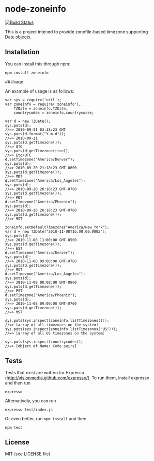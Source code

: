 # node-zoneinfo

[![Build Status](https://travis-ci.org/gsmcwhirter/node-zoneinfo.png?branch=master)](https://travis-ci.org/gsmcwhirter/node-zoneinfo)

This is a project intened to provide zonefile-based timezone supporting Date objects.

## Installation

You can install this through npm:

    npm install zoneinfo

##Usage

An example of usage is as follows:

    var sys = require('util');
    var zoneinfo = require('zoneinfo'),
        TZDate = zoneinfo.TZDate,
        countrycodes = zoneinfo.countrycodes;

    var d = new TZDate();
    sys.puts(d);
    //=> 2010-09-21 03:18:23 GMT
    sys.puts(d.format("Y-m-d"));
    //=> 2010-09-21
    sys.puts(d.getTimezone());
    //=> UTC
    sys.puts(d.getTimezone(true));
    //=> Etc/UTC
    d.setTimezone("America/Denver");
    sys.puts(d);
    //=> 2010-09-20 21:18:23 GMT-0600
    sys.puts(d.getTimezone());
    //=> MDT
    d.setTimezone("America/Los_Angeles");
    sys.puts(d);
    //=> 2010-09-20 20:18:23 GMT-0700
    sys.puts(d.getTimezone());
    //=> PDT
    d.setTimezone("America/Phoenix");
    sys.puts(d);
    //=> 2010-09-20 20:18:23 GMT-0700
    sys.puts(d.getTimezone());
    //=> MST

    zoneinfo.setDefaultTimezone("America/New_York");
    var d = new TZDate("2010-11-08T16:00:00.000Z");
    sys.puts(d);
    //=> 2010-11-08 11:00:00 GMT-0500
    sys.puts(d.getTimezone());
    //=> EST
    d.setTimezone("America/Denver");
    sys.puts(d);
    //=> 2010-11-08 09:00:00 GMT-0700
    sys.puts(d.getTimezone());
    //=> MST
    d.setTimezone("America/Los_Angeles");
    sys.puts(d);
    //=> 2010-11-08 08:00:00 GMT-0800
    sys.puts(d.getTimezone());
    //=> PST
    d.setTimezone("America/Phoenix");
    sys.puts(d);
    //=> 2010-11-08 09:00:00 GMT-0700
    sys.puts(d.getTimezone());
    //=> MST

    sys.puts(sys.inspect(zoneinfo.listTimezones()));
    //=> [array of all timezones on the system]
    sys.puts(sys.inspect(zoneinfo.listTimezones("US")));
    //=> [array of all US timezones on the system]

    sys.puts(sys.inspect(countrycodes));
    //=> [object of Name: Code pairs]

## Tests

Tests that exist are written for Expresso (http://visionmedia.github.com/expresso/).
To run them, install expresso and then run

    expresso

Alternatively, you can run

    expresso test/index.js
    
Or even better, run `npm install` and then

    npm test

## License

MIT (see LICENSE file)
